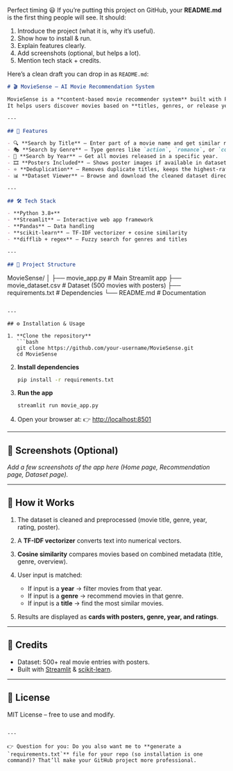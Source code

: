 Perfect timing 😃
If you’re putting this project on GitHub, your **README.md** is the first thing people will see. It should:

1. Introduce the project (what it is, why it’s useful).
2. Show how to install & run.
3. Explain features clearly.
4. Add screenshots (optional, but helps a lot).
5. Mention tech stack + credits.

Here’s a clean draft you can drop in as `README.md`:

```markdown
# 🎬 MovieSense – AI Movie Recommendation System

MovieSense is a **content-based movie recommender system** built with Python and Streamlit.  
It helps users discover movies based on **titles, genres, or release years**, using **TF-IDF vectorization** and **cosine similarity**.

---

## 🚀 Features

- 🔍 **Search by Title** – Enter part of a movie name and get similar recommendations.  
- 🎭 **Search by Genre** – Type genres like `action`, `romance`, or `comedy` (supports fuzzy matching).  
- 📅 **Search by Year** – Get all movies released in a specific year.  
- 🎞️ **Posters Included** – Shows poster images if available in dataset.  
- ⭐ **Deduplication** – Removes duplicate titles, keeps the highest-rated version.  
- 📊 **Dataset Viewer** – Browse and download the cleaned dataset directly.  

---

## 🛠️ Tech Stack

- **Python 3.8+**  
- **Streamlit** – Interactive web app framework  
- **Pandas** – Data handling  
- **scikit-learn** – TF-IDF vectorizer + cosine similarity  
- **difflib + regex** – Fuzzy search for genres and titles  

---

## 📂 Project Structure

```

MovieSense/
│
├── movie\_app.py        # Main Streamlit app
├── movie\_dataset.csv   # Dataset (500 movies with posters)
├── requirements.txt    # Dependencies
└── README.md           # Documentation

````

---

## ⚙️ Installation & Usage

1. **Clone the repository**
   ```bash
   git clone https://github.com/your-username/MovieSense.git
   cd MovieSense
````

2. **Install dependencies**

   ```bash
   pip install -r requirements.txt
   ```

3. **Run the app**

   ```bash
   streamlit run movie_app.py
   ```

4. Open your browser at:
   👉 [http://localhost:8501](http://localhost:8501)

---

## 📸 Screenshots (Optional)

*Add a few screenshots of the app here (Home page, Recommendation page, Dataset page).*

---

## 📖 How it Works

1. The dataset is cleaned and preprocessed (movie title, genre, year, rating, poster).
2. A **TF-IDF vectorizer** converts text into numerical vectors.
3. **Cosine similarity** compares movies based on combined metadata (title, genre, overview).
4. User input is matched:

   * If input is a **year** → filter movies from that year.
   * If input is a **genre** → recommend movies in that genre.
   * If input is a **title** → find the most similar movies.
5. Results are displayed as **cards with posters, genre, year, and ratings**.

---

## 🙌 Credits

* Dataset: 500+ real movie entries with posters.
* Built with [Streamlit](https://streamlit.io/) & [scikit-learn](https://scikit-learn.org/).

---

## 📜 License

MIT License – free to use and modify.

```

---

👉 Question for you: Do you also want me to **generate a `requirements.txt`** file for your repo (so installation is one command)? That’ll make your GitHub project more professional.
```
